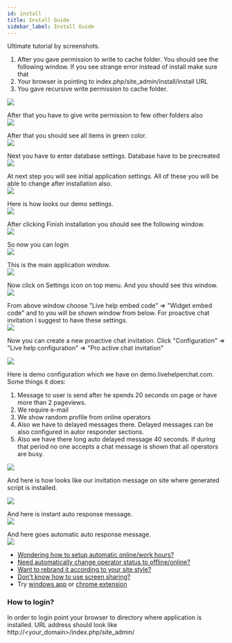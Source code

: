 ```yaml
---
id: install
title: Install Guide
sidebar_label: Install Guide
---
```


Ultimate tutorial by screenshots.

1. After you gave permission to write to cache folder. You should see the following window. If you see strange error instead of install make sure that
2. Your browser is pointing to index.php/site_admin/install/install URL
3. You gave recursive write permission to cache folder.

[![](https://livehelperchat.com/var/media/images/tutorial/1.jpg)](https://livehelperchat.com/var/media/images/tutorial/1.jpg)

After that you have to give write permission to few other folders also  
[![](https://livehelperchat.com/var/media/images/tutorial/2.jpg)](https://livehelperchat.com/var/media/images/tutorial/2.jpg)

After that you should see all items in green color.  
[![](https://livehelperchat.com/var/media/images/tutorial/3.jpg)](https://livehelperchat.com/var/media/images/tutorial/3.jpg)

Next you have to enter database settings. Database have to be precreated  
[![](https://livehelperchat.com/var/media/images/tutorial/4.jpg)](https://livehelperchat.com/var/media/images/tutorial/4.jpg)

At next step you will see initial application settings. All of these you will be able to change after installation also.  
[![](https://livehelperchat.com/var/media/images/tutorial/5.jpg)](https://livehelperchat.com/var/media/images/tutorial/5.jpg)

Here is how looks our demo settings.  
[![](https://livehelperchat.com/var/media/images/tutorial/6.jpg)](https://livehelperchat.com/var/media/images/tutorial/6.jpg)

After clicking Finish installation you should see the following window.  
[![](https://livehelperchat.com/var/media/images/tutorial/7.jpg)](https://livehelperchat.com/var/media/images/tutorial/7.jpg)

So now you can login  
[![](https://livehelperchat.com/var/media/images/tutorial/8.jpg)](https://livehelperchat.com/var/media/images/tutorial/8.jpg)

This is the main application window.  
[![](https://livehelperchat.com/var/media/images/tutorial/9.jpg)](https://livehelperchat.com/var/media/images/tutorial/9.jpg)

Now click on Settings icon on top menu. And you should see this window.  
[![](https://livehelperchat.com/var/media/images/tutorial/10.jpg)](https://livehelperchat.com/var/media/images/tutorial/10.jpg)

From above window choose "Live help embed code" => "Widget embed code" and to you will be shown window from below. For proactive chat invitation i suggest to have these settings.   
[![](https://livehelperchat.com/var/media/images/tutorial/11.jpg)](https://livehelperchat.com/var/media/images/tutorial/11.jpg)

Now you can create a new proactive chat invitation. Click "Configuration" => "Live help configuration" => "Pro active chat invitation"

[![](https://livehelperchat.com/var/media/images/tutorial/15.jpg)](https://livehelperchat.com/var/media/images/tutorial/15.jpg)

Here is demo configuration which we have on demo.livehelperchat.com. Some things it does:

1.  Message to user is send after he spends 20 seconds on page or have more than 2 pageviews.
2.  We require e-mail
3.  We show random profile from online operators
4.  Also we have to delayed messages there. Delayed messages can be also configured in autor responder sections.
5.  Also we have there long auto delayed message 40 seconds. If during that period no one accepts a chat message is shown that all operators are busy.

[![](https://livehelperchat.com/var/media/images/tutorial/16.jpg)](https://livehelperchat.com/var/media/images/tutorial/16.jpg)

And here is how looks like our invitation message on site where generated script is installed.

[![](https://livehelperchat.com/var/media/images/tutorial/20.jpg)](https://livehelperchat.com/var/media/images/tutorial/20.jpg)

And here is instant auto response message.  
[![](https://livehelperchat.com/var/media/images/tutorial/21.jpg)](https://livehelperchat.com/var/media/images/tutorial/21.jpg)

And here goes automatic auto response message.  
[![](https://livehelperchat.com/var/media/images/tutorial/22.jpg)](https://livehelperchat.com/var/media/images/tutorial/22.jpg)

*   [Wondering how to setup automatic online/work hours?](online-hours.md)
*   [Need automatically change operator status to offline/online?](offline-online-automation.md)
*   [Want to rebrand it according to your site style?](theme.md)
*   [Don't know how to use screen sharing?](co-browsing.md)
*   Try [windows app](https://livehelperchat.com/demo-12c.html) or [chrome extension](https://livehelperchat.com/how-to-use-chrome-extension-245a.html)

### How to login?
In order to login point your browser to directory where application is installed. URL address should look like http://<your_domain>/index.php/site_admin/
